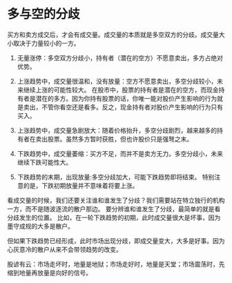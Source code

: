# 多与空的分歧

买方和卖方成交后，才会有成交量。成交量的本质就是多空双方的分歧。成交量大小取决于力量较小的一方。

1. 无量涨停：多空双方分歧小，持有者（潜在的空方）不愿意卖出，多方占绝对优势。

2. 上涨趋势中，成交量很温和，没有放量：空方不愿意卖出，多空分歧较小，未来继续上涨的可能性较大。
在股市中，股票的持有者是潜在的空方，而现金持有者是潜在的多方。因为你持有股票的话，你唯一能对股价产生影响的行为就是卖出，不管你看空还是看多。反之，现金持有者对股价产生影响的行为只有买入。

3. 上涨趋势中，成交量急剧放大：随着价格抬升，多空分歧剧烈，越来越多的持有者在卖出股票。虽然多方暂时获胜，但也许股价只是强弩之末。

4. 下跌趋势中，成交量萎缩：买方不足，而并不是卖方无力。多空分歧小，未来继续下跌可能性大。

5. 下跌趋势的末期，出现放量:多空分歧加大，可能下跌趋势即将结束。
特别注意的是，下跌初期放量并不意味着将要上涨。

看成交量的时候，我们还要关注谁和谁发生了分歧？我们需要站在特立独行的机构一方，而不是随波逐流的散户那边。
要分辨谁和谁发生了分歧，最简单的就是看分歧发生的位置。
比如，在一轮下跌趋势的初期，此时成交量很大是坏事，因为墨守成规的大多是散户。

但如果下跌趋势已经形成，此时市场出现分歧，即成交量变大，大多是好事。因为心灰意冷的散户从来不会带领趋势的改变。

股谚有云：市场走坏时，地量是地狱；市场走好时，地量是天堂；市场震荡时，先缩到地量再放量是向好的信号。
